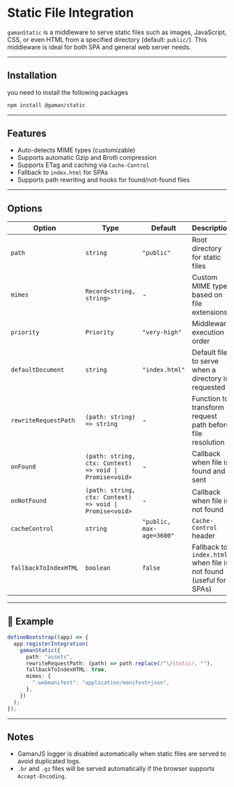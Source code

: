 # Static File Integration

`gamanStatic` is a middleware to serve static files such as images, JavaScript, CSS, or even HTML from a specified directory (default: `public/`). This middleware is ideal for both SPA and general web server needs.

---

## Installation

you need to install the following packages

```bash
npm install @gaman/static
```

---

## Features

- Auto-detects MIME types (customizable)
- Supports automatic Gzip and Brotli compression
- Supports ETag and caching via `Cache-Control`
- Fallback to `index.html` for SPAs
- Supports path rewriting and hooks for found/not-found files

---

## Options

| Option                | Type                                                    | Default                  | Description                                                       |
| --------------------- | ------------------------------------------------------- | ------------------------ | ----------------------------------------------------------------- |
| `path`                | `string`                                                | `"public"`               | Root directory for static files                                   |
| `mimes`               | `Record<string, string>`                                | -                        | Custom MIME types based on file extensions                        |
| `priority`            | `Priority`                                              | `"very-high"`            | Middleware execution order                                        |
| `defaultDocument`     | `string`                                                | `"index.html"`           | Default file to serve when a directory is requested               |
| `rewriteRequestPath`  | `(path: string) => string`                              | -                        | Function to transform request path before file resolution         |
| `onFound`             | `(path: string, ctx: Context) => void \| Promise<void>` | -                        | Callback when file is found and sent                              |
| `onNotFound`          | `(path: string, ctx: Context) => void \| Promise<void>` | -                        | Callback when file is not found                                   |
| `cacheControl`        | `string`                                                | `"public, max-age=3600"` | `Cache-Control` header                                            |
| `fallbackToIndexHTML` | `boolean`                                               | `false`                  | Fallback to `index.html` when file is not found (useful for SPAs) |

---

## 🧪 Example

```ts
defineBootstrap((app) => {
  app.registerIntegration(
    gamanStatic({
      path: "assets",
      rewriteRequestPath: (path) => path.replace(/^\/static/, ""),
      fallbackToIndexHTML: true,
      mimes: {
        ".webmanifest": "application/manifest+json",
      },
    })
  );
});
```

---

## Notes

- GamanJS logger is disabled automatically when static files are served to avoid duplicated logs.
- `.br` and `.gz` files will be served automatically if the browser supports `Accept-Encoding`.
